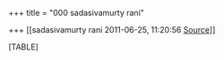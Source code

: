 +++
title = "000 sadasivamurty rani"

+++
[[sadasivamurty rani	2011-06-25, 11:20:56 [Source](https://groups.google.com/g/bvparishat/c/VuZQFT-hqHE)]]



[TABLE]

